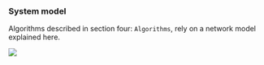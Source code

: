 ### System model

Algorithms described in section four: `Algorithms`, rely on a network model explained here.

![](https://photos.google.com/photo/AF1QipOkgUYDwrRR8RYWgHFHF-SerxEYp9RA2uEm3iEr)
<!--stackedit_data:
eyJoaXN0b3J5IjpbNjAwNTY4OTYxLC0xMDU4NjE5MDczLDQ3Mj
EwNDk5MywxMTE1ODczNzMzLC0xMTA3Mzc4NjAwLDQ3MDg3NjYz
LC0xMjM4MDk1Mzk2LDk2MDEwNDM4OF19
-->